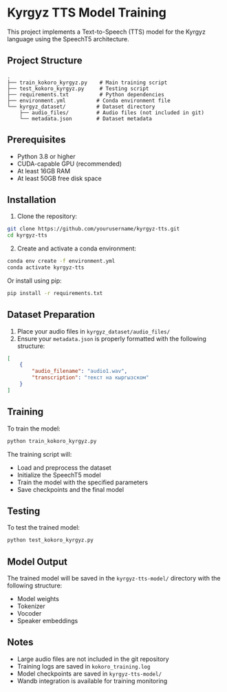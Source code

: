 # Kyrgyz TTS Model Training

This project implements a Text-to-Speech (TTS) model for the Kyrgyz language using the SpeechT5 architecture.

## Project Structure

```
.
├── train_kokoro_kyrgyz.py    # Main training script
├── test_kokoro_kyrgyz.py     # Testing script
├── requirements.txt          # Python dependencies
├── environment.yml          # Conda environment file
└── kyrgyz_dataset/          # Dataset directory
    ├── audio_files/         # Audio files (not included in git)
    └── metadata.json        # Dataset metadata
```

## Prerequisites

- Python 3.8 or higher
- CUDA-capable GPU (recommended)
- At least 16GB RAM
- At least 50GB free disk space

## Installation

1. Clone the repository:
```bash
git clone https://github.com/yourusername/kyrgyz-tts.git
cd kyrgyz-tts
```

2. Create and activate a conda environment:
```bash
conda env create -f environment.yml
conda activate kyrgyz-tts
```

Or install using pip:
```bash
pip install -r requirements.txt
```

## Dataset Preparation

1. Place your audio files in `kyrgyz_dataset/audio_files/`
2. Ensure your `metadata.json` is properly formatted with the following structure:
```json
[
    {
        "audio_filename": "audio1.wav",
        "transcription": "текст на кыргызском"
    }
]
```

## Training

To train the model:

```bash
python train_kokoro_kyrgyz.py
```

The training script will:
- Load and preprocess the dataset
- Initialize the SpeechT5 model
- Train the model with the specified parameters
- Save checkpoints and the final model

## Testing

To test the trained model:

```bash
python test_kokoro_kyrgyz.py
```

## Model Output

The trained model will be saved in the `kyrgyz-tts-model/` directory with the following structure:
- Model weights
- Tokenizer
- Vocoder
- Speaker embeddings

## Notes

- Large audio files are not included in the git repository
- Training logs are saved in `kokoro_training.log`
- Model checkpoints are saved in `kyrgyz-tts-model/`
- Wandb integration is available for training monitoring
